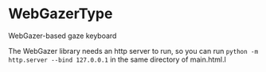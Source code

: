 # WebGazerType
WebGazer-based gaze keyboard

The WebGazer library needs an http server to run, so you can run `python -m http.server --bind 127.0.0.1` in the same directory of main.html.l

